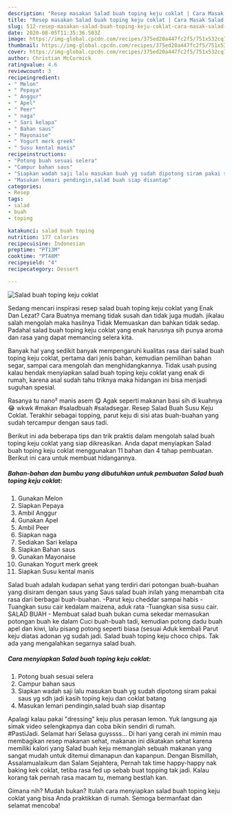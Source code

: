 ```yaml
---
description: "Resep masakan Salad buah toping keju coklat | Cara Masak Salad buah toping keju coklat Yang Paling Enak"
title: "Resep masakan Salad buah toping keju coklat | Cara Masak Salad buah toping keju coklat Yang Paling Enak"
slug: 512-resep-masakan-salad-buah-toping-keju-coklat-cara-masak-salad-buah-toping-keju-coklat-yang-paling-enak
date: 2020-08-05T11:35:36.503Z
image: https://img-global.cpcdn.com/recipes/375ed20a447fc2f5/751x532cq70/salad-buah-toping-keju-coklat-foto-resep-utama.jpg
thumbnail: https://img-global.cpcdn.com/recipes/375ed20a447fc2f5/751x532cq70/salad-buah-toping-keju-coklat-foto-resep-utama.jpg
cover: https://img-global.cpcdn.com/recipes/375ed20a447fc2f5/751x532cq70/salad-buah-toping-keju-coklat-foto-resep-utama.jpg
author: Christian McCormick
ratingvalue: 4.6
reviewcount: 3
recipeingredient:
- " Melon"
- " Pepaya"
- " Anggur"
- " Apel"
- " Peer"
- " naga"
- " Sari kelapa"
- " Bahan saus"
- " Mayonaise"
- " Yogurt merk greek"
- " Susu kental manis"
recipeinstructions:
- "Potong buah sesuai selera"
- "Campur bahan saus"
- "Siapkan wadah saji lalu masukan buah yg sudah dipotong siram pakai saus yg sdh jadi kasih toping keju dan coklat batang"
- "Masukan lemari pendingin,salad buah siap disantap"
categories:
- Resep
tags:
- salad
- buah
- toping

katakunci: salad buah toping 
nutrition: 177 calories
recipecuisine: Indonesian
preptime: "PT13M"
cooktime: "PT48M"
recipeyield: "4"
recipecategory: Dessert

---
```



![Salad buah toping keju coklat](https://img-global.cpcdn.com/recipes/375ed20a447fc2f5/751x532cq70/salad-buah-toping-keju-coklat-foto-resep-utama.jpg)

Sedang mencari inspirasi resep salad buah toping keju coklat yang Enak Dan Lezat? Cara Buatnya memang tidak susah dan tidak juga mudah. jikalau salah mengolah maka hasilnya Tidak Memuaskan dan bahkan tidak sedap. Padahal salad buah toping keju coklat yang enak harusnya sih punya aroma dan rasa yang dapat memancing selera kita.

Banyak hal yang sedikit banyak mempengaruhi kualitas rasa dari salad buah toping keju coklat, pertama dari jenis bahan, kemudian pemilihan bahan segar, sampai cara mengolah dan menghidangkannya. Tidak usah pusing kalau hendak menyiapkan salad buah toping keju coklat yang enak di rumah, karena asal sudah tahu triknya maka hidangan ini bisa menjadi suguhan spesial.

Rasanya tu nano² manis asem 😋 Agak seperti makanan basi sih di kuahnya 😂 wkwk #makan #saladbuah #saladsegar. Resep Salad Buah Susu Keju Coklat. Terakhir sebagai topping, parut keju di sisi atas buah-buahan yang sudah tercampur dengan saus tadi.


Berikut ini ada beberapa tips dan trik praktis dalam mengolah salad buah toping keju coklat yang siap dikreasikan. Anda dapat menyiapkan Salad buah toping keju coklat menggunakan 11 bahan dan 4 tahap pembuatan. Berikut ini cara untuk membuat hidangannya.

<!--inarticleads1-->

##### Bahan-bahan dan bumbu yang dibutuhkan untuk pembuatan Salad buah toping keju coklat:

1. Gunakan  Melon
1. Siapkan  Pepaya
1. Ambil  Anggur
1. Gunakan  Apel
1. Ambil  Peer
1. Siapkan  naga
1. Sediakan  Sari kelapa
1. Siapkan  Bahan saus
1. Gunakan  Mayonaise
1. Gunakan  Yogurt merk greek
1. Siapkan  Susu kental manis


Salad buah adalah kudapan sehat yang terdiri dari potongan buah-buahan yang disiram dengan saus yang Saus salad buah inilah yang menambah cita rasa dari berbagai buah-buahan. -Parut keju cheddar sampai habis -Tuangkan susu cair kedalam maizena, aduk rata -Tuangkan sisa susu cair. SALAD BUAH - Membuat salad buah bukan cuma sekedar memasukan potongan buah ke dalam Cuci buah-buah tadi, kemudian potong dadu buah apel dan kiwi, lalu pisang potong seperti biasa (sesuai Aduk kembali Parut keju diatas adonan yg sudah jadi. Salad buah toping keju choco chips. Tak ada yang mengalahkan segarnya salad buah. 

<!--inarticleads2-->

##### Cara menyiapkan Salad buah toping keju coklat:

1. Potong buah sesuai selera
1. Campur bahan saus
1. Siapkan wadah saji lalu masukan buah yg sudah dipotong siram pakai saus yg sdh jadi kasih toping keju dan coklat batang
1. Masukan lemari pendingin,salad buah siap disantap


Apalagi kalau pakai &#34;dressing&#34; keju plus perasan lemon. Yuk langsung aja simak video selengkapnya dan coba bikin sendiri di rumah. ⠀⠀⠀⠀ #PastiJadi. Selamat hari Selasa guyssss… Di hari yang cerah ini mimin mau membagikan resep makanan sehat, makanan ini dikatakan sehat karena memiliki kalori yang Salad buah keju memanglah sebuah makanan yang sangat mudah untuk ditemui dimanapun dan kapanpun. Dengan Bismillah, Assalamualaikum dan Salam Sejahtera, Pernah tak time happy-happy nak baking kek coklat, tetiba rasa fed up sebab buat topping tak jadi. Kalau korang tak pernah rasa macam tu, memang bestlah kan. 

Gimana nih? Mudah bukan? Itulah cara menyiapkan salad buah toping keju coklat yang bisa Anda praktikkan di rumah. Semoga bermanfaat dan selamat mencoba!

